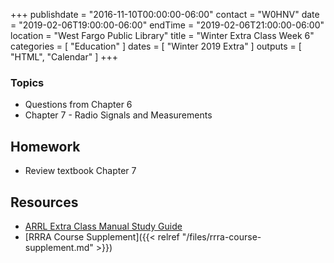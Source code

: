 +++
publishdate = "2016-11-10T00:00:00-06:00"
contact = "W0HNV"
date = "2019-02-06T19:00:00-06:00"
endTime = "2019-02-06T21:00:00-06:00"
location = "West Fargo Public Library"
title = "Winter Extra Class Week 6"
categories = [ "Education" ]
dates = [ "Winter 2019 Extra" ]
outputs = [ "HTML", "Calendar" ]
+++

### Topics

* Questions from Chapter 6
* Chapter 7 - Radio Signals and Measurements

## Homework

* Review textbook Chapter 7

## Resources

* [ARRL Extra Class Manual Study Guide](http://www.arrl.org/files/file/Extra%20Class%20License%20Manual/ECLM%2011th%20edition/ECLM%202016%20Studyguide.pdf)
* [RRRA Course Supplement]({{< relref "/files/rrra-course-supplement.md" >}})
